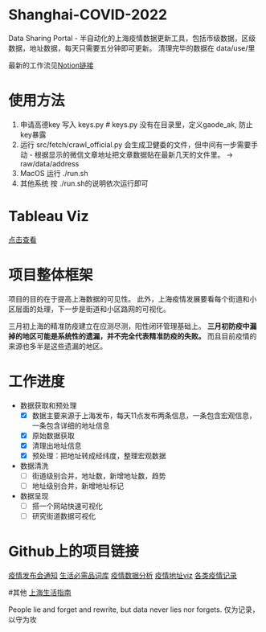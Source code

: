 # Shanghai-COVID-2022

Data Sharing Portal - 半自动化的上海疫情数据更新工具，包括市级数据，区级数据，地址数据，每天只需要五分钟即可更新。
清理完毕的数据在 data/use/里

最新的工作流见[Notion链接](https://stockard-halfway.notion.site/9aace6bd589c490f8015f98d87ea735f?v=7b2a1b31be1a469d9f373e1cb0e59f0d)

# 使用方法
1. 申请高德key 写入 keys.py # keys.py 没有在目录里，定义gaode_ak, 防止key暴露
2. 运行 src/fetch/crawl_official.py
   会生成卫健委的文件，但中间有一步需要手动 - 根据显示的微信文章地址把文章数据贴在最新几天的文件里。 -> raw/data/address 
3. MacOS  运行 ./run.sh
4. 其他系统  按 ./run.sh的说明依次运行即可

# Tableau Viz

[点击查看](https://public.tableau.com/app/profile/stockard.feng/viz/_16494860765160/1)

# 项目整体框架

项目的目的在于提高上海数据的可见性。 此外，上海疫情发展要看每个街道和小区层面的处理，下一步是街道和小区路网的可视化。

三月初上海的精准防疫建立在应测尽测，阳性闭环管理基础上。
**三月初防疫中漏掉的地区可能是系统性的遗漏，并不完全代表精准防疫的失败。** 而且目前疫情的来源也多半是这些遗漏的地区。

# 工作进度

- 数据获取和预处理
    - [x]  数据主要来源于上海发布，每天11点发布两条信息，一条包含宏观信息，一条包含详细的地址信息
    - [x]  原始数据获取
    - [x]  清理出地址信息
    - [x]  预处理：把地址转成经纬度，整理宏观数据
- 数据清洗
    - [ ]  街道级别合并，地址数，新增地址数，趋势
    - [ ]  地址级别合并，新增地址标记
- 数据呈现
    - [ ]  搭一个网站快速可视化
    - [ ]  研究街道数据可视化

# Github上的项目链接
[疫情发布会通知](https://github.com/liurenjie520/Shanghai_COVID-19_Push)
[生活必需品词库](https://github.com/xuanskyer/shanghai_covid_19_goods)
[疫情数据分析](https://github.com/kekincai/shanghai_covid19)
[疫情地址viz](https://github.com/Xenofex/covid-shanghai-viz)
[各类疫情记录](https://github.com/000fan000/covid19-shanghai2022)

#其他
[上海生活指南](https://www.wolai.com/6TLbKJYT1JTq3cFqXTWVXC)

People lie and forget and rewrite, but data never lies nor forgets.
仅为记录，以守为攻
